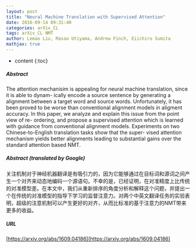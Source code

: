 ```yaml
---
layout: post
title: "Neural Machine Translation with Supervised Attention"
date: 2016-09-14 09:31:40
categories: arXiv_CL
tags: arXiv_CL NMT
author: Lemao Liu, Masao Utiyama, Andrew Finch, Eiichiro Sumita
mathjax: true
---
```


* content
{:toc}

##### Abstract
The attention mechanisim is appealing for neural machine translation, since it is able to dynam- ically encode a source sentence by generating a alignment between a target word and source words. Unfortunately, it has been proved to be worse than conventional alignment models in aligment accuracy. In this paper, we analyze and explain this issue from the point view of re- ordering, and propose a supervised attention which is learned with guidance from conventional alignment models. Experiments on two Chinese-to-English translation tasks show that the super- vised attention mechanism yields better alignments leading to substantial gains over the standard attention based NMT.

##### Abstract (translated by Google)
关注机制对于神经机器翻译是有吸引力的，因为它能够通过在目标词和源词之间产生一个对齐来动态地编码一个源语句。不幸的是，已经证明，在对准精度上比传统的对准模型差。在本文中，我们从重新排序的角度分析和解释这个问题，并提出一个在传统的对准模型的指导下学习的监督注意力。对两个中英文翻译任务的实验表明，超级的注意机制可以产生更好的对齐，从而比标准的基于注意力的NMT带来更多的收益。

##### URL
[https://arxiv.org/abs/1609.04186](https://arxiv.org/abs/1609.04186)

